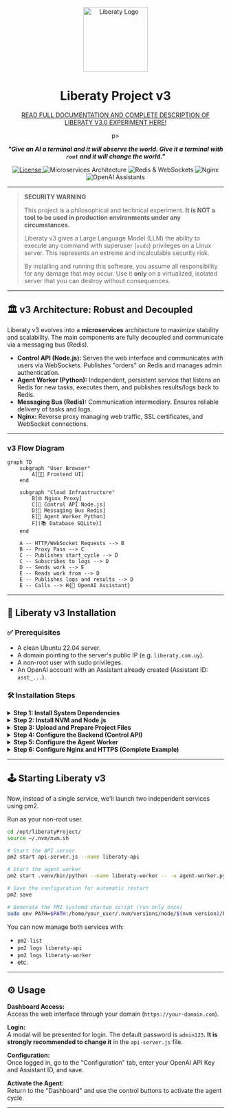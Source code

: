 <div align="center">
  <img src="https://i.imgur.com/x1w8g3C.png" alt="Liberaty Logo" width="150"/>
  <h1>Liberaty Project v3</h1>
  <p><a href="https://liberaty.com.uy/about.html">
      READ FULL DOCUMENTATION AND COMPLETE DESCRIPTION OF LIBERATY V3.0 EXPERIMENT HERE!
    </a>
  </p>p>
  <p><strong><i>
    "Give an AI a terminal and it will observe the world. Give it a terminal with <code>root</code> and it will change the world."
  </i></strong></p>
  <p>
    <a href="https://github.com/litoxperaloca/liberaty_project/blob/main/LICENSE">
      <img src="https://img.shields.io/badge/License-Free-brightgreen" alt="License">
    </a>
    <img src="https://img.shields.io/badge/Architecture-Microservices-blue" alt="Microservices Architecture">
    <img src="https://img.shields.io/badge/Communication-Redis_&_WebSockets-red" alt="Redis & WebSockets">
    <img src="https://img.shields.io/badge/Proxy-Nginx-blueviolet" alt="Nginx">
    <img src="https://img.shields.io/badge/AI-OpenAI_Assistants-purple" alt="OpenAI Assistants">
  </p>
</div>

---

>  **SECURITY WARNING**
>
> This project is a philosophical and technical experiment. **It is NOT a tool to be used in production environments under any circumstances.**
>
> Liberaty v3 gives a Large Language Model (LLM) the ability to execute any command with superuser (`sudo`) privileges on a Linux server. This represents an extreme and incalculable security risk.
>
> By installing and running this software, you assume all responsibility for any damage that may occur. Use it **only** on a virtualized, isolated server that you can destroy without consequences.

---

## 🏛️ v3 Architecture: Robust and Decoupled

Liberaty v3 evolves into a **microservices** architecture to maximize stability and scalability. The main components are fully decoupled and communicate via a messaging bus (Redis).

- **Control API (Node.js):** Serves the web interface and communicates with users via WebSockets. Publishes "orders" on Redis and manages admin authentication.
- **Agent Worker (Python):** Independent, persistent service that listens on Redis for new tasks, executes them, and publishes results/logs back to Redis.
- **Messaging Bus (Redis):** Communication intermediary. Ensures reliable delivery of tasks and logs.
- **Nginx:** Reverse proxy managing web traffic, SSL certificates, and WebSocket connections.

---

### v3 Flow Diagram

```mermaid
graph TD
    subgraph "User Browser"
        A[👨‍💻 Frontend UI]
    end

    subgraph "Cloud Infrastructure"
        B[🌐 Nginx Proxy]
        C[🚀 Control API Node.js]
        D[📨 Messaging Bus Redis]
        E[🧠 Agent Worker Python]
        F[(📚 Database SQLite)]
    end

    A -- HTTP/WebSocket Requests --> B
    B -- Proxy Pass --> C
    C -- Publishes start_cycle --> D
    C -- Subscribes to logs --> D
    D -- Sends work --> E
    E -- Reads work from --> D
    E -- Publishes logs and results --> D
    E -- Calls --> H{🤖 OpenAI Assistant}
```

---

## 🚀 Liberaty v3 Installation

### ✅ Prerequisites

- A clean Ubuntu 22.04 server.
- A domain pointing to the server's public IP (e.g. `liberaty.com.uy`).
- A non-root user with sudo privileges.
- An OpenAI account with an Assistant already created (Assistant ID: `asst_...`).

### 🛠️ Installation Steps

<details>
  <summary><strong>Step 1: Install System Dependencies</strong></summary>

```bash
# Update the system and install Nginx, Redis, Certbot, and build tools
sudo apt-get update
sudo apt-get install -y curl wget git build-essential python3 python3-pip python3-venv nginx certbot python3-certbot-nginx redis-server

# Check that Redis and Nginx are running:
sudo systemctl status redis-server
sudo systemctl status nginx
```
</details>

<details>
  <summary><strong>Step 2: Install NVM and Node.js</strong></summary>

Run as your non-root user.

```bash
# Install NVM (Node Version Manager)
curl -o- https://raw.githubusercontent.com/nvm-sh/nvm/v0.39.7/install.sh | bash

# Load NVM in the current session (or close and reopen the terminal)
source ~/.nvm/nvm.sh

# Install the latest LTS version of Node.js
nvm install --lts
```
</details>

<details>
  <summary><strong>Step 3: Upload and Prepare Project Files</strong></summary>

```bash
# Create the project directory
sudo mkdir -p /opt/liberatyProject
```
Upload v3 files (`api-server.js`, `agent-worker.py`, `package.json`, `requirements.txt`, and `public` folder) to `/opt/liberatyProject/`.

```bash
# Assign correct permissions to your non-root user (replace your_user)
sudo chown -R your_user:your_user /opt/liberatyProject
```
</details>

<details>
  <summary><strong>Step 4: Configure the Backend (Control API)</strong></summary>
Run as your non-root user.

```bash
# Enter the project directory
cd /opt/liberatyProject/

# Install Node.js dependencies
npm install

# Install PM2 globally
npm install pm2 -g
```
</details>

<details>
  <summary><strong>Step 5: Configure the Agent Worker</strong></summary>
Run as your non-root user.

```bash
# Enter the project directory
cd /opt/liberatyProject/

# Create and activate the Python virtual environment
python3 -m venv .venv
source .venv/bin/activate

# Install Python dependencies from requirements.txt
pip install -r requirements.txt

# Deactivate the environment
deactivate
```
</details>

<details>
  <summary><strong>Step 6: Configure Nginx and HTTPS (Complete Example)</strong></summary>

Create a new configuration file for your site (replace `your-domain.com`):

```bash
sudo nano /etc/nginx/sites-available/your-domain.com
```

Paste the following content in the file (adjust the domain):

```nginx
# /etc/nginx/sites-available/your-domain.com
# Nginx configuration for Liberaty v3 with WebSockets support.

map $http_upgrade $connection_upgrade {
    default upgrade;
    ''      close;
}

server {
    listen 80;
    server_name your-domain.com;
    # Redirect all HTTP traffic to HTTPS
    return 301 https://$host$request_uri;
}

server {
    listen 443 ssl http2;
    server_name your-domain.com;

    # SSL certificate paths will be added by Certbot automatically.
    # ssl_certificate /etc/letsencrypt/live/your-domain.com/fullchain.pem;
    # ssl_certificate_key /etc/letsencrypt/live/your-domain.com/privkey.pem;

    # Main route for the API and static files
    location / {
        proxy_pass http://127.0.0.1:3000;
        proxy_set_header Host $host;
        proxy_set_header X-Real-IP $remote_addr;
        proxy_set_header X-Forwarded-For $proxy_add_x_forwarded_for;
        proxy_set_header X-Forwarded-Proto $scheme;
    }

    # Special configuration for WebSockets (Socket.IO)
    location /socket.io/ {
        proxy_pass http://127.0.0.1:3000/socket.io/;
        proxy_set_header Upgrade $http_upgrade;
        proxy_set_header Connection $connection_upgrade;
        proxy_set_header Host $host;
        proxy_http_version 1.1;
        proxy_read_timeout 600s;
        proxy_send_timeout 600s;
    }
}
```

Enable the site and generate the SSL certificate with Certbot:

```bash
# Enable the site by creating a symbolic link
sudo ln -s /etc/nginx/sites-available/your-domain.com /etc/nginx/sites-enabled/

# Generate the SSL certificate
sudo certbot --nginx -d your-domain.com

# Test the configuration and restart Nginx
sudo nginx -t && sudo systemctl restart nginx
```
</details>

---

## 🕹️ Starting Liberaty v3

Now, instead of a single service, we'll launch two independent services using pm2.

Run as your non-root user.

```bash
cd /opt/liberatyProject/
source ~/.nvm/nvm.sh

# Start the API server
pm2 start api-server.js --name liberaty-api

# Start the agent worker
pm2 start .venv/bin/python --name liberaty-worker -- -u agent-worker.py

# Save the configuration for automatic restart
pm2 save

# Generate the PM2 systemd startup script (run only once)
sudo env PATH=$PATH:/home/your_user/.nvm/versions/node/$(nvm version)/bin /home/your_user/.nvm/versions/node/$(nvm version)/lib/node_modules/pm2/bin/pm2 startup systemd -u your_user --hp /home/your_user
```

You can now manage both services with:

- `pm2 list`
- `pm2 logs liberaty-api`
- `pm2 logs liberaty-worker`
- etc.

---

## ⚙️ Usage

**Dashboard Access:**  
Access the web interface through your domain (`https://your-domain.com`).

**Login:**  
A modal will be presented for login. The default password is `admin123`. **It is strongly recommended to change it** in the `api-server.js` file.

**Configuration:**  
Once logged in, go to the "Configuration" tab, enter your OpenAI API Key and Assistant ID, and save.

**Activate the Agent:**  
Return to the "Dashboard" and use the control buttons to activate the agent cycle.

---
